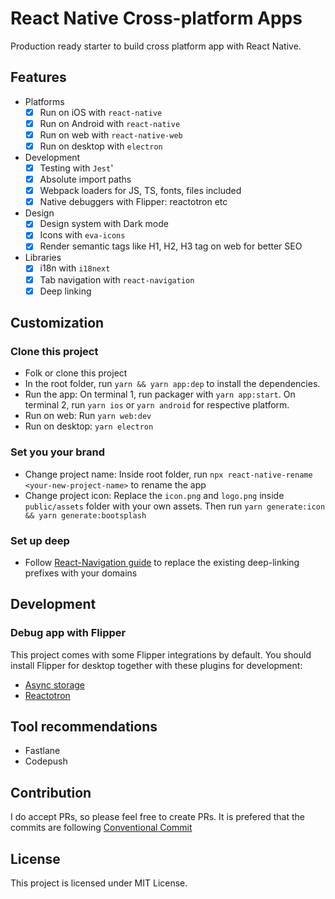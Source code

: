 # React Native Cross-platform Apps
Production ready starter to build cross platform app with React Native.

## Features
- Platforms
  - [x] Run on iOS with `react-native`
  - [x] Run on Android  with `react-native`
  - [x] Run on web with `react-native-web`
  - [x] Run on desktop with `electron`
- Development
  - [x] Testing with `Jest`'
  - [x] Absolute import paths
  - [x] Webpack loaders for JS, TS, fonts, files included
  - [x] Native debuggers with Flipper: reactotron etc
- Design
  - [x] Design system with Dark mode
  - [x] Icons with `eva-icons`
  - [x] Render semantic tags like H1, H2, H3 tag on web for better SEO
- Libraries
  - [x] i18n with `i18next`
  - [x] Tab navigation with `react-navigation`
  - [x] Deep linking

## Customization
### Clone this project
- Folk or clone this project
- In the root folder, run `yarn && yarn app:dep` to install the dependencies. 
- Run the app: On terminal 1, run packager with `yarn app:start`. On terminal 2, run `yarn ios` or `yarn android` for respective platform.
- Run on web: Run `yarn web:dev`
- Run on desktop: `yarn electron`

### Set you your brand
- Change project name: Inside root folder, run `npx react-native-rename <your-new-project-name>` to rename the app
- Change project icon: Replace the `icon.png` and `logo.png` inside `public/assets` folder with your own assets. Then run `yarn generate:icon && yarn generate:bootsplash`

### Set up deep
- Follow [React-Navigation guide](https://reactnavigation.org/docs/deep-linking#set-up-with-bare-react-native-projects) to replace the existing deep-linking prefixes with your domains

## Development
### Debug app with Flipper
This project comes with some Flipper integrations by default. You should install Flipper for desktop together with these plugins for development:
- [Async storage](https://github.com/Fausto95/rn-async-storage-flipper)
- [Reactotron](https://www.npmjs.com/package/flipper-plugin-reactotron)


## Tool recommendations
- Fastlane
- Codepush

## Contribution
I do accept PRs, so please feel free to create PRs. It is prefered that the commits are following [Conventional Commit](https://www.conventionalcommits.org/en/v1.0.0/#summary)

## License
This project is licensed under MIT License.

